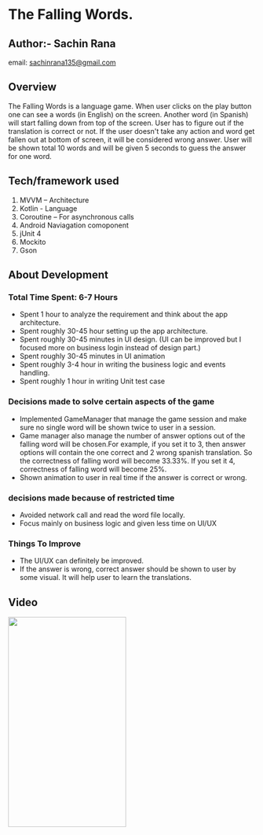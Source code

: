 # The Falling Words.

## Author:- Sachin Rana
email: <sachinrana135@gmail.com>

## Overview
The Falling Words is a language game. When user clicks on the play button one can see a words (in English) on the screen.
Another word (in Spanish) will start falling down from top of the screen. User has to figure out if the translation is correct or not.
If the user doesn't take any action and word get fallen out at bottom of screen, it will be considered wrong answer. User will be shown total 10 words and will be given 5 seconds to guess the answer for one word.


## Tech/framework used

1.	MVVM – Architecture
2.	Kotlin - Language
3.	Coroutine – For asynchronous calls
4.	Android Naviagation comoponent 
5.  jUnit 4
6.  Mockito
7.  Gson
  
## About Development 
 ### Total Time Spent: 6-7 Hours
 - Spent 1 hour to analyze the requirement and think about the app architecture.
 - Spent roughly 30-45 hour setting up the app architecture.
 - Spent roughly 30-45 minutes in UI design. (UI can be improved but I focused more on business login instead of design part.)
 - Spent roughly 30-45 minutes in UI animation
 - Spent roughly 3-4 hour in writing the business logic and events handling.
 - Spent roughly 1 hour in writing Unit test case

 ### Decisions made to solve certain aspects of the game
 - Implemented GameManager that manage the game session and make sure no single word will be shown twice to user in a session.
 - Game manager also manage the number of answer options out of the falling word will be chosen.For example, if you set it to 3, then answer options will contain      the one correct and 2 wrong spanish translation. So the correctness of falling word will become 33.33%. If you set it 4, correctness of falling word will become    25%.
 - Shown animation to user in real time if the answer is correct or wrong.
 
 ### decisions made because of restricted time
 - Avoided network call and read the word file locally.
 - Focus mainly on business logic and given less time on UI/UX

 ### Things To Improve
 - The UI/UX can definitely be improved.
 - If the answer is wrong, correct answer should be shown to user by some visual. It will help user to learn the translations.
 
## Video

<img src="https://github.com/sachinrana135/FallingWordsGame/blob/main/Falling_word.gif" width="240" height="427">
